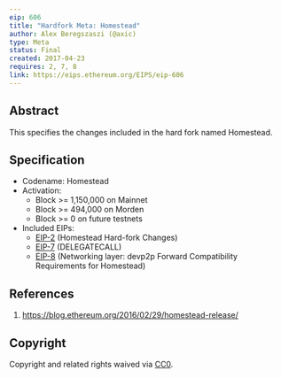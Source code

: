 ```yaml
---
eip: 606
title: "Hardfork Meta: Homestead"
author: Alex Beregszaszi (@axic)
type: Meta
status: Final
created: 2017-04-23
requires: 2, 7, 8
link: https://eips.ethereum.org/EIPS/eip-606
---
```


## Abstract

This specifies the changes included in the hard fork named Homestead.

## Specification

- Codename: Homestead
- Activation:
  - Block >= 1,150,000 on Mainnet
  - Block >= 494,000 on Morden
  - Block >= 0 on future testnets
- Included EIPs:
  - [EIP-2](./eip-2.md) (Homestead Hard-fork Changes)
  - [EIP-7](./eip-7.md) (DELEGATECALL)
  - [EIP-8](./eip-8.md) (Networking layer: devp2p Forward Compatibility Requirements for Homestead)

## References

1. https://blog.ethereum.org/2016/02/29/homestead-release/

## Copyright

Copyright and related rights waived via [CC0](https://creativecommons.org/publicdomain/zero/1.0/).
